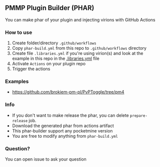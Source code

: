 ## PMMP Plugin Builder (PHAR)
You can make phar of your plugin and injecting virions with GitHub Actions

### How to use

1. Create folder/directory ``.github/workflows``
2. Copy ``phar-build.yml`` from this repo to ``.github/workflows`` directory
3. Create file ``.libraries.yml`` if you're using virion(s) and look at the example in this repo in
   the [.libraries.yml](https://github.com/brokiem/pm-plugin-builder-actions/blob/master/.libraries.yml)
   file
4. Activate ``Actions`` on your plugin repo
5. Trigger the actions

### Examples
- https://github.com/brokiem-pm-pl/PvPToggle/tree/pm4

### Info
- If you don't want to make release the phar, you can delete ``prepare-release`` job.
- Download the generated phar from actions artifact
- This phar-builder support any pocketmine version
- You are free to modify anything from ``phar-build.yml``

### Question?
You can open issue to ask your question